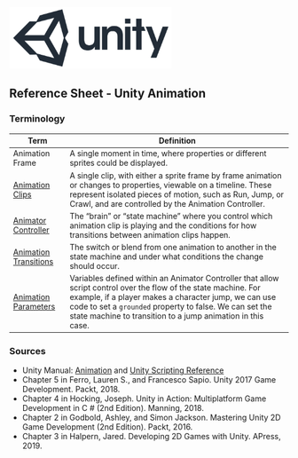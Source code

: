 

![unity logo](images/unity-logo-293w.png)

## Reference Sheet - Unity Animation





### Terminology

Term | Definition
--- | ---
Animation Frame | A single moment in time, where properties or different sprites could be displayed.
[Animation Clips](https://docs.unity3d.com/Manual/class-AnimationClip.html) | A single clip, with either a sprite frame by frame animation or changes to properties, viewable on a timeline. These represent isolated pieces of motion, such as Run, Jump, or Crawl, and are controlled by the Animation Controller.
[Animator Controller](https://docs.unity3d.com/Manual/class-AnimatorController.html) | The “brain” or “state machine” where you control which animation clip is playing and the conditions for how transitions between animation clips happen.
[Animation Transitions](https://docs.unity3d.com/Manual/class-Transition.html) | The switch or blend from one animation to another in the state machine and under what conditions the change should occur.
[Animation Parameters](https://docs.unity3d.com/Manual/AnimationParameters.html) | Variables defined within an Animator Controller that allow script control over the flow of the state machine. For example, if a player makes a character jump, we can use code to set a `grounded` property to false. We can set the state machine to transition to a jump animation in this case.


### Sources
* Unity Manual: [Animation](https://docs.unity3d.com/Manual/AnimationSection.html) and [Unity Scripting Reference](https://docs.unity3d.com/ScriptReference/index.html)
* Chapter 5 in Ferro, Lauren S., and Francesco Sapio. Unity 2017 Game Development. Packt, 2018.
* Chapter 4 in Hocking, Joseph. Unity in Action: Multiplatform Game Development in C # (2nd Edition). Manning, 2018.
* Chapter 2 in Godbold, Ashley, and Simon Jackson. Mastering Unity 2D Game Development (2nd Edition). Packt, 2016. 
* Chapter 3 in Halpern, Jared. Developing 2D Games with Unity. APress, 2019.

